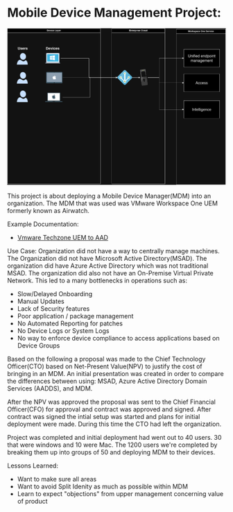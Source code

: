 # Mobile Device Management Project:

![Diagram](assets/images/workspaceOneDiagram_002.drawio.png)

This project is about deploying a Mobile Device Manager(MDM) into an organization.
The MDM that was used was VMware Workspace One UEM formerly known as Airwatch.

Example Documentation:

* [Vmware Techzone UEM to AAD](https://techzone.vmware.com/enrolling-windows-devices-using-azure-ad-workspace-one-uem-operational-tutorial#prerequisites-and-planning
 "Vmware Techzone UEM to AAD")

Use Case:
Organization did not have a way to centrally manage machines.  The Organization did not have Microsoft Active Directory(MSAD).  The organization did have Azure Active Directory which was not traditional MSAD.  The organization did also not have an On-Premise Virtual Private Network.  This led to a many bottlenecks in operations such as:

* Slow/Delayed Onboarding
* Manual Updates
* Lack of Security features
* Poor application / package management
* No Automated Reporting for patches
* No Device Logs or System Logs
* No way to enforce device compliance to access applications based on Device Groups


Based on the following a proposal was made to the Chief Technology Officer(CTO) based on Net-Present Value(NPV) to justify the cost of bringing in an MDM.  An initial presentation was created in order to compare the differences between using: MSAD, Azure Active Directory Domain Services (AADDS), and MDM.

After the NPV was approved the proposal was sent to the Chief Financial Officer(CFO) for approval and contract was approved and signed.  After contract was signed the intial setup was started and plans for initial deployment were made.  During this time the CTO had left the organization.

Project was completed and initial deployment had went out to 40 users.  30 that were windows and 10 were Mac.  The 1200 users we're completed by breaking them up into groups of 50 and deploying MDM to their devices.


Lessons Learned:

* Want to make sure all areas 
* Want to avoid Split Idenity as much as possible within MDM
* Learn to expect "objections" from upper management concerning value of product
